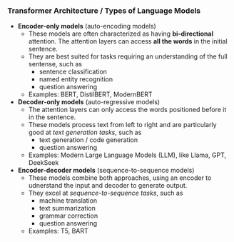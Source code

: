 ### Transformer Architecture / Types of Language Models
- **Encoder-only models** (auto-encoding models)
    - These models are often characterized as having **bi-directional** attention. The attention layers can access **all the words** in the initial sentence. 
    - They are best suited for tasks requiring an understanding of the full sentense, such as 
        - sentence classification 
        - named entity recognition
        - question answering
    - Examples: BERT, DistilBERT, ModernBERT
- **Decoder-only models** (auto-regressive models)
    - The attention layers can only access the words positioned before it in the sentence. 
    - These models process text from left to right and are particularly good at *text generation tasks*, such as 
        - text generation / code generation
        - question answering
    - Examples: Modern Large Language Models (LLM), like Llama, GPT, DeekSeek
- **Encoder-decoder models** (sequence-to-sequence models)
    - These models combine both approaches, using an encoder to udnerstand the input and decoder to generate output. 
    - They excel at *sequence-to-sequence tasks*, such as
        - machine translation
        - text summarization
        - grammar correction 
        - question answering
    - Examples: T5, BART